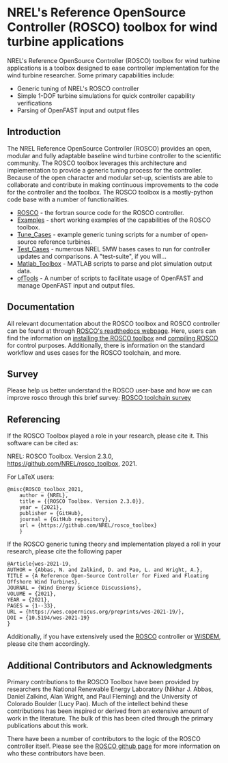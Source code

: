 # NREL's Reference OpenSource Controller (ROSCO) toolbox for wind turbine applications
NREL's Reference OpenSource Controller (ROSCO) toolbox for wind turbine applications is a toolbox designed to ease controller implementation for the wind turbine researcher. Some primary capabilities include:
* Generic tuning of NREL's ROSCO controller
* Simple 1-DOF turbine simulations for quick controller capability verifications
* Parsing of OpenFAST input and output files


## Introduction
The NREL Reference OpenSource Controller (ROSCO) provides an open, modular and fully adaptable baseline wind turbine controller to the scientific community. The ROSCO toolbox leverages this architecture and implementation to provide a generic tuning process for the controller. Because of the open character and modular set-up, scientists are able to collaborate and contribute in making continuous improvements to the code for the controller and the toolbox. The ROSCO toolbox is a mostly-python code base with a number of functionalities.

* [ROSCO](https://github.com/NREL/ROSCO) - the fortran source code for the ROSCO controller. 
* [Examples](https://github.com/NREL/ROSCO_toolbox/tree/master/examples) - short working examples of the capabilities of the ROSCO toolbox. 
* [Tune_Cases](https://github.com/NREL/ROSCO_toolbox/tree/master/Tune_Cases) - example generic tuning scripts for a number of open-source reference turbines.
* [Test_Cases](https://github.com/NREL/ROSCO_toolbox/tree/master/Test_Cases) - numerous NREL 5MW bases cases to run for controller updates and comparisons. A "test-suite", if you will...
* [Matlab_Toolbox](https://github.com/NREL/ROSCO_toolbox/tree/master/Matlab_Toolbox) - MATLAB scripts to parse and plot simulation output data.
* [ofTools](https://github.com/NREL/ROSCO_toolbox/tree/master/ofTools) - A number of scripts to facilitate usage of OpenFAST and manage OpenFAST input and output files. 


## Documentation
All relevant documentation about the ROSCO toolbox and ROSCO controller can be found at through [ROSCO's readthedocs webpage](https://rosco-toolbox.readthedocs.io/en/latest/). Here, users can find the information on [installing the ROSCO toolbox](https://rosco-toolbox.readthedocs.io/en/latest/source/install.html#installing-the-rosco-toolbox) and [compiling ROSCO](https://rosco-toolbox.readthedocs.io/en/latest/source/install.html#compiling-rosco) for control purposes. Additionally, there is information on the standard workflow and uses cases for the ROSCO toolchain, and more. 

## Survey
Please help us better understand the ROSCO user-base and how we can improve rosco through this brief survey:
[ROSCO toolchain survey](https://forms.office.com/Pages/ResponsePage.aspx?id=fp3yoM0oVE-EQniFrufAgGWnC45k8q5Kl90RBkHijqBUN0JTNzBJT1QwMjIzNDhCWDlDTUZPWDdMWC4u)

## Referencing
If the ROSCO Toolbox played a role in your research, please cite it. This software can be
cited as:

   NREL: ROSCO Toolbox. Version 2.3.0, https://github.com/NREL/rosco_toolbox, 2021.

For LaTeX users:

```
@misc{ROSCO_toolbox_2021,
    author = {NREL},
    title = {{ROSCO Toolbox. Version 2.3.0}},
    year = {2021},
    publisher = {GitHub},
    journal = {GitHub repository},
    url = {https://github.com/NREL/rosco_toolbox}
    }
```
If the ROSCO generic tuning theory and implementation played a roll in your research, please cite the following paper
```
@Article{wes-2021-19,
AUTHOR = {Abbas, N. and Zalkind, D. and Pao, L. and Wright, A.},
TITLE = {A Reference Open-Source Controller for Fixed and Floating Offshore Wind Turbines},
JOURNAL = {Wind Energy Science Discussions},
VOLUME = {2021},
YEAR = {2021},
PAGES = {1--33},
URL = {https://wes.copernicus.org/preprints/wes-2021-19/},
DOI = {10.5194/wes-2021-19}
}
```
Additionally, if you have extensively used the [ROSCO](https://github.com/NREL/ROSCO) controller or [WISDEM](https://github.com/wisdem/wisdem), please cite them accordingly. 


## Additional Contributors and Acknowledgments
Primary contributions to the ROSCO Toolbox have been provided by researchers the National Renewable Energy Laboratory (Nikhar J. Abbas, Daniel Zalkind, Alan Wright, and Paul Fleming) and the University of Colorado Boulder (Lucy Pao). Much of the intellect behind these contributions has been inspired or derived from an extensive amount of work in the literature. The bulk of this has been cited through the primary publications about this work. 

There have been a number of contributors to the logic of the ROSCO controller itself. Please see the [ROSCO github page](https://github.com/NREL/ROSCO) for more information on who these contributors have been. 
